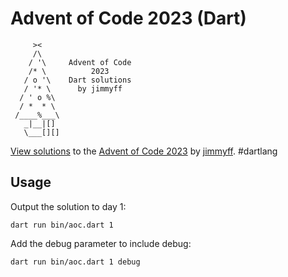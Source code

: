 # Advent of Code 2023 (Dart)

```text
     ><
     /\ 
    / '\     Advent of Code
    /* \          2023
   / o '\    Dart solutions
   / '* \      by jimmyff
  / ' o %\
  / *  * \
 /____%___\
   _|__|[]
   \___[][]

```

[View solutions](https://github.com/jimmyff/advent-of-code-2023/tree/main/lib/day) to the [Advent of Code 2023](https://adventofcode.com/2023) by [jimmyff](https://github.com/jimmyff). #dartlang

## Usage

Output the solution to day 1:

```shell
dart run bin/aoc.dart 1
```

Add the debug parameter to include debug:

```shell
dart run bin/aoc.dart 1 debug
```

